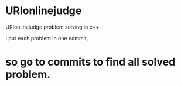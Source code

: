 # URIonlinejudge
URIonlinejudge  problem solving in c++.

I put each problem in one commit,
# so go to commits to find all solved problem.
